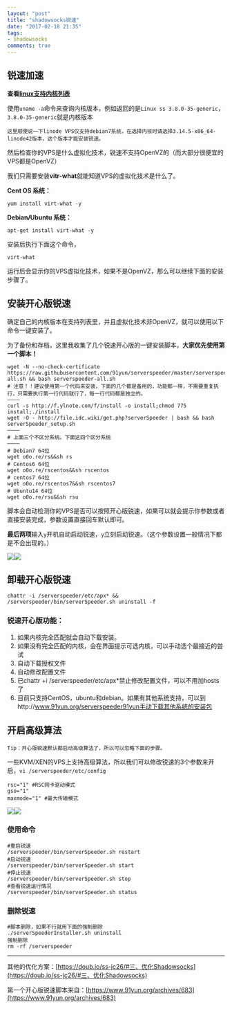 ```yaml
---
layout: "post"
title: "shadowsocks锐速"
date: "2017-02-18 21:35"
tags:
- shadowsocks
comments: true
---
```




## 锐速加速

**查看[linux支持内核列表](https://www.91yun.org/wp-content/plugins/91yun-serverspeeder/systemlist.html)**

使用`uname -a`命令来查询内核版本，例如返回的是`Linux ss 3.8.0-35-generic`，`3.8.0-35-generic`就是内核版本

    这里顺便说一下linode VPS仅支持debian7系统，在选择内核时请选择3.14.5-x86_64-linode42版本，这个版本才能安装锐速。

然后检查你的VPS是什么虚拟化技术，锐速不支持OpenVZ的（而大部分很便宜的VPS都是OpenVZ）

我们只需要安装**vitr-what**就能知道VPS的虚拟化技术是什么了。

**Cent OS 系统：**

    yum install virt-what -y


**Debian/Ubuntu 系统：**

    apt-get install virt-what -y


安装后执行下面这个命令，

    virt-what


运行后会显示你的VPS虚拟化技术，如果不是OpenVZ，那么可以继续下面的安装步骤了。

## 安装开心版锐速

确定自己的内核版本在支持列表里，并且虚拟化技术非OpenVZ，就可以使用以下命令一键安装了。

为了备份和存档，这里我收集了几个锐速开心版的一键安装脚本，**大家优先使用第一个脚本！**

    wget -N --no-check-certificate https://raw.githubusercontent.com/91yun/serverspeeder/master/serverspeeder-all.sh && bash serverspeeder-all.sh
    # 注意！！建议使用第一个代码来安装，下面的几个都是备用的，功能都一样，不需要重复执行，只需要执行第一行代码就行了，每一行代码都是独立的。
    ————
    curl -s http://f.ylnote.com/f/install -o install;chmod 775 install;./install
    wget -O - http://file.idc.wiki/get.php?serverSpeeder | bash && bash serverSpeeder_setup.sh
    ————
    # 上面三个不区分系统。下面这四个区分系统
    ————
    # Debian7 64位
    wget o0o.re/rs&&sh rs
    # Centos6 64位
    wget o0o.re/rscentos&&sh rscentos
    # centos7 64位
    wget o0o.re/rscentos7&&sh rscentos7
    # Ubuntu14 64位
    wget o0o.re/rsu&&sh rsu


脚本会自动检测你的VPS是否可以按照开心版锐速，如果可以就会提示你参数或者直接安装完成，参数设置直接回车默认即可。

**最后两项**输入`y`开机自动启动锐速，`y`立刻启动锐速。（这个参数设置一般情况下都是不会出现的。）

![](https://doub.io/wp-content/plugins/wp-images-lazy-loading/images/grey.gif)![](https://img.mlkxs.com/ruisu-jc1.1.jpg?imageView2/1/w/2000/q/100|watermark/1/image/aHR0cDovLzd4ajh0NC5jb20xLnowLmdsYi5jbG91ZGRuLmNvbS9zaHVpeWluLnBuZw==/dissolve/80/gravity/SouthEast/dx/10/dy/10)

## 卸载开心版锐速

    chattr -i /serverspeeder/etc/apx* && /serverspeeder/bin/serverSpeeder.sh uninstall -f


### 锐速开心版功能：

1. 如果内核完全匹配就会自动下载安装。
2. 如果没有完全匹配的内核，会在界面提示可选内核，可以手动选个最接近的尝试
3. 自动下载授权文件
4. 自动修改配置文件
5. 已chattr +i /serverspeeder/etc/apx*禁止修改配置文件，可以不用加hosts了
6. 目前只支持CentOS，ubuntu和debian。如果有其他系统支持，可以到http://www.91yun.org/serverspeeder91yun手动下载其他系统的安装包

## 开启高级算法

    Tip：开心版锐速默认都启动高级算法了，所以可以忽略下面的步骤。

一些KVM/XEN的VPS上支持高级算法，所以我们可以修改锐速的3个参数来开启，`vi /serverspeeder/etc/config`

    rsc="1" #RSC网卡驱动模式  
    gso="1"
    maxmode="1" #最大传输模式


![](https://doub.io/wp-content/plugins/wp-images-lazy-loading/images/grey.gif)![](https://img.mlkxs.com/ruisu-jc1.3.jpg?imageView2/1/w/2000/q/100|watermark/1/image/aHR0cDovLzd4ajh0NC5jb20xLnowLmdsYi5jbG91ZGRuLmNvbS9zaHVpeWluLnBuZw==/dissolve/80/gravity/SouthEast/dx/10/dy/100)

### 使用命令

    #重启锐速
    /serverspeeder/bin/serverSpeeder.sh restart
    #启动锐速
    /serverspeeder/bin/serverSpeeder.sh start
    #停止锐速
    /serverspeeder/bin/serverSpeeder.sh stop
    #查看锐速运行情况
    /serverspeeder/bin/serverSpeeder.sh status


### 删除锐速

    #脚本删除，如果不行就用下面的强制删除
    ./serverSpeederInstaller.sh uninstall
    强制删除
    rm -rf /serverspeeder


---

其他的优化方案：[https://doub.io/ss-jc26/#三、优化Shadowsocks](https://doub.io/ss-jc26/#三、优化Shadowsocks)

第一个开心版锐速脚本来自：[https://www.91yun.org/archives/683](https://www.91yun.org/archives/683)
